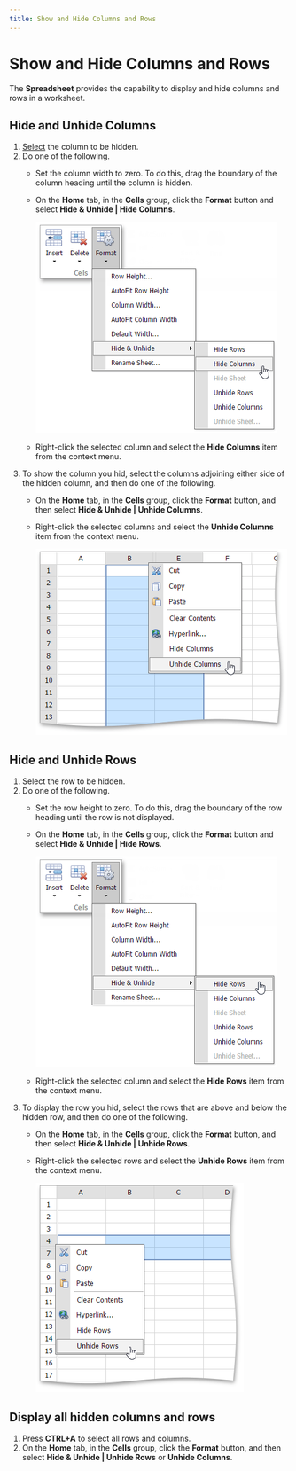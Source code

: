 ```yaml
---
title: Show and Hide Columns and Rows
---
```

# Show and Hide Columns and Rows
The **Spreadsheet** provides the capability to display and hide columns and rows in a worksheet.

## Hide and Unhide Columns
1. [Select](../editing-cells/select-cells-or-cell-content.md) the column to be hidden.
2. Do one of the following.
	* Set the column width to zero. To do this, drag the boundary of the column heading until the column is hidden.
	* On the **Home** tab, in the **Cells** group, click the **Format** button and select **Hide &amp; Unhide | Hide Columns**.
		
		![EUD_ASPxSpreadsheet_Home_HideColumns](../../../images/img26051.png)
	* Right-click the selected column and select the **Hide Columns** item from the context menu.
3. To show the column you hid, select the columns adjoining either side of the hidden column, and then do one of the following.
	* On the **Home** tab, in the **Cells** group, click the **Format** button, and then select **Hide &amp; Unhide | Unhide Columns**.
	* Right-click the selected columns and select the **Unhide Columns** item from the context menu.
		
		![EUD_ASPxSpreadsheet_UnhideColumnsContext](../../../images/img117714.png)

## Hide and Unhide Rows
1. Select the row to be hidden.
2. Do one of the following.
	* Set the row height to zero. To do this, drag the boundary of the row heading until the row is not displayed.
	* On the **Home** tab, in the **Cells** group, click the **Format** button and select **Hide &amp; Unhide | Hide Rows**.
		
		![EUD_ASPxSpreadsheet_Home_HideRows](../../../images/img26052.png)
	* Right-click the selected column and select the **Hide Rows** item from the context menu.
3. To display the row you hid, select the rows that are above and below the hidden row, and then do one of the following.
	* On the **Home** tab, in the **Cells** group, click the **Format** button, and then select **Hide &amp; Unhide | Unhide Rows**.
	* Right-click the selected rows and select the **Unhide Rows** item from the context menu.
		
		![EUD_ASPxSpreadsheet_UnhideRowsContext](../../../images/img117715.png)

## Display all hidden columns and rows
1. Press **CTRL+A** to select all rows and columns.
2. On the **Home** tab, in the **Cells** group, click the **Format** button, and then select **Hide &amp; Unhide | Unhide Rows** or **Unhide Columns**.